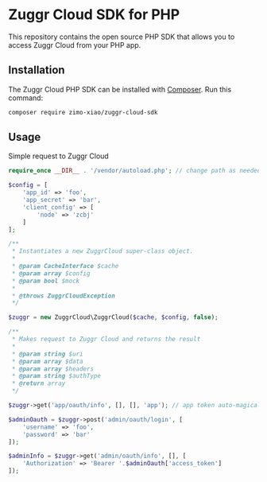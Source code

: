 # Zuggr Cloud SDK for PHP

This repository contains the open source PHP SDK that allows you to access Zuggr Cloud from your PHP app.

## Installation

The Zuggr Cloud PHP SDK can be installed with [Composer](https://getcomposer.org/). Run this command:

```sh
composer require zimo-xiao/zuggr-cloud-sdk
```

## Usage
Simple request to Zuggr Cloud
```php
require_once __DIR__ . '/vendor/autoload.php'; // change path as needed

$config = [
    'app_id' => 'foo',
    'app_secret' => 'bar',
    'client_config' => [
        'node' => 'zcbj'
    ]
];

/**
 * Instantiates a new ZuggrCloud super-class object.
 *
 * @param CacheInterface $cache
 * @param array $config
 * @param bool $mock
 *
 * @throws ZuggrCloudException
 */

$zuggr = new ZuggrCloud\ZuggrCloud($cache, $config, false);

/**
 * Makes request to Zuggr Cloud and returns the result
 *
 * @param string $uri
 * @param array $data
 * @param array $headers
 * @param string $authType
 * @return array
 */

$zuggr->get('app/oauth/info', [], [], 'app'); // app token auto-magically appears in request header when $authType = app

$adminOauth = $zuggr->post('admin/oauth/login', [
    'username' => 'foo',
    'password' => 'bar'
]);

$adminInfo = $zuggr->get('admin/oauth/info', [], [
    'Authorization' => 'Bearer '.$adminOauth['access_token']
]);
```